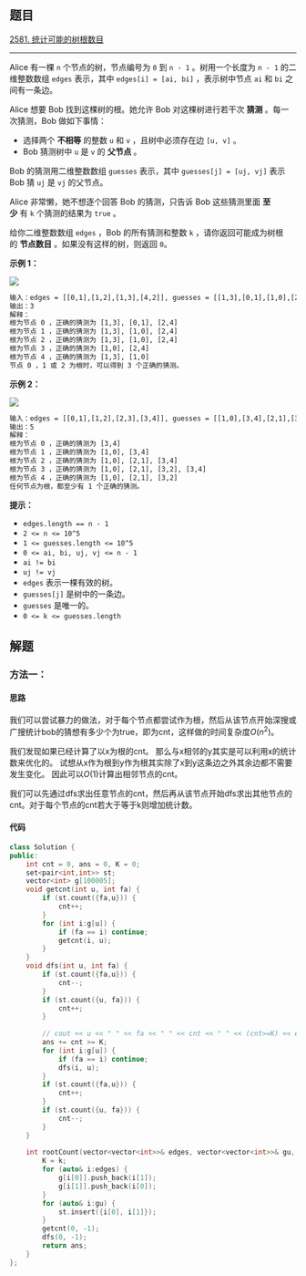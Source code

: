 ## 题目

[2581. 统计可能的树根数目](https://leetcode.cn/problems/count-number-of-possible-root-nodes/)

---

Alice 有一棵 `n` 个节点的树，节点编号为 `0` 到 `n - 1` 。树用一个长度为 `n - 1` 的二维整数数组 `edges` 表示，其中 `edges[i] = [ai, bi]` ，表示树中节点 `ai` 和 `bi` 之间有一条边。

Alice 想要 Bob 找到这棵树的根。她允许 Bob 对这棵树进行若干次 **猜测** 。每一次猜测，Bob 做如下事情：

-   选择两个 **不相等** 的整数 `u` 和 `v` ，且树中必须存在边 `[u, v]` 。
-   Bob 猜测树中 `u` 是 `v` 的 **父节点** 。

Bob 的猜测用二维整数数组 `guesses` 表示，其中 `guesses[j] = [uj, vj]` 表示 Bob 猜 `uj` 是 `vj` 的父节点。

Alice 非常懒，她不想逐个回答 Bob 的猜测，只告诉 Bob 这些猜测里面 **至少** 有 `k` 个猜测的结果为 `true` 。

给你二维整数数组 `edges` ，Bob 的所有猜测和整数 `k` ，请你返回可能成为树根的 **节点数目** 。如果没有这样的树，则返回 `0`。

  

**示例 1：**

![](https://assets.leetcode.com/uploads/2022/12/19/ex-1.png)

```txt
输入：edges = [[0,1],[1,2],[1,3],[4,2]], guesses = [[1,3],[0,1],[1,0],[2,4]], k = 3
输出：3
解释：
根为节点 0 ，正确的猜测为 [1,3], [0,1], [2,4]
根为节点 1 ，正确的猜测为 [1,3], [1,0], [2,4]
根为节点 2 ，正确的猜测为 [1,3], [1,0], [2,4]
根为节点 3 ，正确的猜测为 [1,0], [2,4]
根为节点 4 ，正确的猜测为 [1,3], [1,0]
节点 0 ，1 或 2 为根时，可以得到 3 个正确的猜测。
```

**示例 2：**

![](https://assets.leetcode.com/uploads/2022/12/19/ex-2.png)

```txt
输入：edges = [[0,1],[1,2],[2,3],[3,4]], guesses = [[1,0],[3,4],[2,1],[3,2]], k = 1
输出：5
解释：
根为节点 0 ，正确的猜测为 [3,4]
根为节点 1 ，正确的猜测为 [1,0], [3,4]
根为节点 2 ，正确的猜测为 [1,0], [2,1], [3,4]
根为节点 3 ，正确的猜测为 [1,0], [2,1], [3,2], [3,4]
根为节点 4 ，正确的猜测为 [1,0], [2,1], [3,2]
任何节点为根，都至少有 1 个正确的猜测。
```
  

**提示：**

-   `edges.length == n - 1`
-   `2 <= n <= 10^5`
-   `1 <= guesses.length <= 10^5`
-   `0 <= ai, bi, uj, vj <= n - 1`
-   `ai != bi`
-   `uj != vj`
-   `edges` 表示一棵有效的树。
-   `guesses[j]` 是树中的一条边。
-   `guesses` 是唯一的。
-   `0 <= k <= guesses.length`

  

## 解题

### 方法一：

#### 思路

我们可以尝试暴力的做法，对于每个节点都尝试作为根，然后从该节点开始深搜或广搜统计bob的猜想有多少个为true，即为cnt，这样做的时间复杂度$O(n^2)$。

我们发现如果已经计算了以x为根的cnt。
那么与x相邻的y其实是可以利用x的统计数来优化的。
试想从x作为根到y作为根其实除了x到y这条边之外其余边都不需要发生变化。
因此可以$O(1)$计算出相邻节点的cnt。

我们可以先通过dfs求出任意节点的cnt，然后再从该节点开始dfs求出其他节点的cnt。对于每个节点的cnt若大于等于k则增加统计数。

#### 代码

```cpp
class Solution {
public:
    int cnt = 0, ans = 0, K = 0;
    set<pair<int,int>> st;
    vector<int> g[100005];
    void getcnt(int u, int fa) {
        if (st.count({fa,u})) {
            cnt++;
        }
        for (int i:g[u]) {
            if (fa == i) continue;
            getcnt(i, u);
        }
    }
    void dfs(int u, int fa) {
        if (st.count({fa,u})) {
            cnt--;
        }
        if (st.count({u, fa})) {
            cnt++;
        }
        
        // cout << u << " " << fa << " " << cnt << " " << (cnt>=K) << endl;
        ans += cnt >= K;
        for (int i:g[u]) {
            if (fa == i) continue;
            dfs(i, u);
        }
        if (st.count({fa,u})) {
            cnt++;
        }
        if (st.count({u, fa})) {
            cnt--;
        }
    }
    
    int rootCount(vector<vector<int>>& edges, vector<vector<int>>& gu, int k) {
        K = k;
        for (auto& i:edges) {
            g[i[0]].push_back(i[1]);
            g[i[1]].push_back(i[0]);
        }
        for (auto& i:gu) {
            st.insert({i[0], i[1]});
        }
        getcnt(0, -1);
        dfs(0, -1);
        return ans;
    }
};
```
